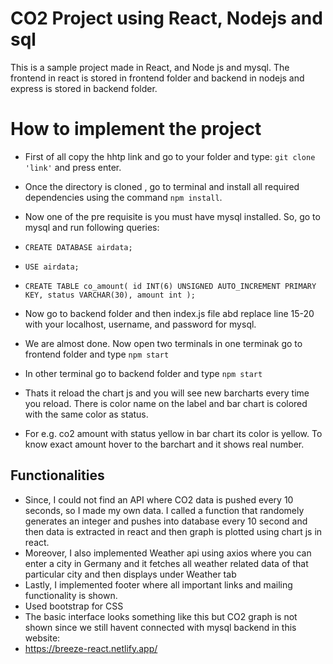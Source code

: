 # CO2 Project using React, Nodejs and sql


This is a sample project made in React, and Node js and mysql. The frontend in react is stored in frontend folder and backend in nodejs and express is stored in backend folder.

# How to implement the project


- First of all copy the hhtp link and go to your folder and type:  `git clone 'link'` and press enter.

- Once the directory is cloned , go to terminal and install all required dependencies using the command `npm install`.

- Now one of the pre requisite is you must have mysql installed. So, go to mysql and run following queries:

- `CREATE DATABASE airdata;`
- `USE airdata;`

- `CREATE TABLE co_amount(
id INT(6) UNSIGNED AUTO_INCREMENT PRIMARY KEY,
status VARCHAR(30),
amount int
);`

- Now go to backend folder and then index.js file abd replace line 15-20 with your localhost, username, and password for mysql.

- We are almost done. Now open two terminals in one terminak go to frontend folder and type `npm start`

- In other terminal go to backend folder and type `npm start`

- Thats it reload the chart js and you will see new barcharts every time you reload. There is color name on the label and bar chart is colored with the same color as status.

- For e.g. co2 amount with status yellow in bar chart its color is yellow. To know exact amount hover to the barchart and it shows real number.

## Functionalities
- Since, I could not find an API where CO2 data is pushed every 10 seconds, so I made my own data. I called a function that randomely generates an integer and pushes into database   every 10 second and then data is extracted in react and then graph is plotted using chart js in react.
- Moreover, I also implemented Weather api using axios where you can enter a city in Germany and it fetches all weather related data of that particular city and then displays      under Weather tab
- Lastly, I implemented footer where all important links and mailing functionality is shown.
- Used bootstrap for CSS 
- The basic interface looks something like this but CO2 graph is not shown since we still havent connected with mysql backend in this website:
- https://breeze-react.netlify.app/ 
